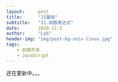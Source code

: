 ```yaml
---
layout:     post
title:      "JS基础"
subtitle:   "11.函数表达式"
date:       2020-11-3
author:     "Lyb"
header-img: "img/post-bg-unix-linux.jpg"
tags:
    - 前端开发
    - JavaScript
---
```


还在更新中。。。